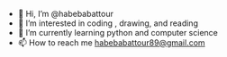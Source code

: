 - 👋 Hi, I’m @habebabattour
- 👀 I’m interested in coding , drawing, and reading
- 🌱 I’m currently learning python and computer science
- 📫 How to reach me habebabattour89@gmail.com

<!---
habebabattour/habebabattour is a ✨ special ✨ repository because its `README.md` (this file) appears on your GitHub profile.
You can click the Preview link to take a look at your changes.
--->
